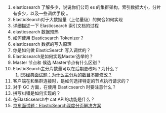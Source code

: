 1. elasticsearch 了解多少，说说你们公司 es 的集群架构，索引数据大小，分片有多少，以及一些调优手段 。
2. ElasticSearch对于大数据量（上亿量级）的聚合如何实现
3. 详细描述一下 Elasticsearch 索引文档的过程
4. elasticsearch 数据预热
5. 如何使用 Elasticsearch Tokenizer？
6. elasticsearch 数据的写入原理
7. 你是如何做 ElasticSearch 写入调优的？
8. Elasticsearch是如何实现Master选举的？
9. Master 节点和 候选 Master节点有什么区别？
11. ElasticSearch主分片数量可以在后期更改吗？为什么？
    1. [ES经典面试题：为什么主分片的数目不能修改？]()
11. 客户端在和集群连接时，是如何选择特定的节点执行请求的？
12. 对于 GC 方面，在使用 Elasticsearch 时要注意什么？
13. 拼写纠错是如何实现的？
14. 在Elasticsearch中 cat API的功能是什么？
16. [京东面试题：ElasticSearch深度分页解决方案](https://developer.aliyun.com/article/894729)
